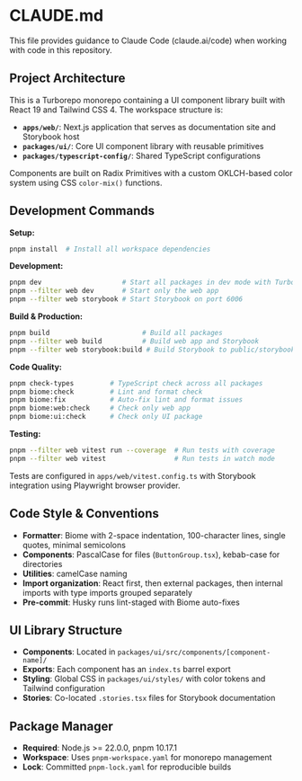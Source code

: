 # CLAUDE.md

This file provides guidance to Claude Code (claude.ai/code) when working with code in this repository.

## Project Architecture

This is a Turborepo monorepo containing a UI component library built with React 19 and Tailwind CSS 4. The workspace structure is:

- **`apps/web/`**: Next.js application that serves as documentation site and Storybook host
- **`packages/ui/`**: Core UI component library with reusable primitives
- **`packages/typescript-config/`**: Shared TypeScript configurations

Components are built on Radix Primitives with a custom OKLCH-based color system using CSS `color-mix()` functions.

## Development Commands

**Setup:**
```bash
pnpm install  # Install all workspace dependencies
```

**Development:**
```bash
pnpm dev                    # Start all packages in dev mode with Turbopack
pnpm --filter web dev       # Start only the web app
pnpm --filter web storybook # Start Storybook on port 6006
```

**Build & Production:**
```bash
pnpm build                       # Build all packages
pnpm --filter web build          # Build web app and Storybook
pnpm --filter web storybook:build # Build Storybook to public/storybook
```

**Code Quality:**
```bash
pnpm check-types         # TypeScript check across all packages
pnpm biome:check         # Lint and format check
pnpm biome:fix           # Auto-fix lint and format issues
pnpm biome:web:check     # Check only web app
pnpm biome:ui:check      # Check only UI package
```

**Testing:**
```bash
pnpm --filter web vitest run --coverage  # Run tests with coverage
pnpm --filter web vitest                 # Run tests in watch mode
```

Tests are configured in `apps/web/vitest.config.ts` with Storybook integration using Playwright browser provider.

## Code Style & Conventions

- **Formatter**: Biome with 2-space indentation, 100-character lines, single quotes, minimal semicolons
- **Components**: PascalCase for files (`ButtonGroup.tsx`), kebab-case for directories
- **Utilities**: camelCase naming
- **Import organization**: React first, then external packages, then internal imports with type imports grouped separately
- **Pre-commit**: Husky runs lint-staged with Biome auto-fixes

## UI Library Structure

- **Components**: Located in `packages/ui/src/components/[component-name]/`
- **Exports**: Each component has an `index.ts` barrel export
- **Styling**: Global CSS in `packages/ui/styles/` with color tokens and Tailwind configuration
- **Stories**: Co-located `.stories.tsx` files for Storybook documentation

## Package Manager

- **Required**: Node.js >= 22.0.0, pnpm 10.17.1
- **Workspace**: Uses `pnpm-workspace.yaml` for monorepo management
- **Lock**: Committed `pnpm-lock.yaml` for reproducible builds
